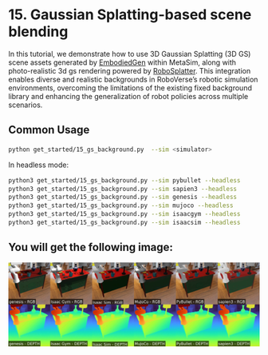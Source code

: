# 15. Gaussian Splatting-based scene blending

In this tutorial, we demonstrate how to use 3D Gaussian Splatting (3D GS) scene assets generated by [EmbodiedGen](https://github.com/HorizonRobotics/EmbodiedGen) within MetaSim, along with photo-realistic 3d gs rendering powered by [RoboSplatter](https://github.com/HorizonRobotics/RoboSplatter). This integration enables diverse and realistic backgrounds in RoboVerse’s robotic simulation environments, overcoming the limitations of the existing fixed background library and enhancing the generalization of robot policies across multiple scenarios.


## Common Usage
```bash
python get_started/15_gs_background.py  --sim <simulator>
```

In headless mode:
```bash
python3 get_started/15_gs_background.py --sim pybullet --headless
python3 get_started/15_gs_background.py --sim sapien3 --headless
python3 get_started/15_gs_background.py --sim genesis --headless
python3 get_started/15_gs_background.py --sim mujoco --headless
python3 get_started/15_gs_background.py --sim isaacgym --headless
python3 get_started/15_gs_background.py --sim isaacsim --headless
```

You will get the following image:
---
![muti-sim result](../../../_static/standard_output/15_gs_background.jpeg)



